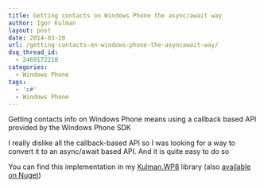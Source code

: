 ```yaml
---
title: Getting contacts on Windows Phone the async/await way
author: Igor Kulman
layout: post
date: 2014-03-20
url: /getting-contacts-on-windows-phone-the-asyncawait-way/
dsq_thread_id:
  - 2469172218
categories:
  - Windows Phone
tags:
  - 'c#'
  - Windows Phone
---
```

Getting contacts info on Windows Phone means using a callback based API provided by the Windows Phone SDK

<script src="https://gist.github.com/igorkulman/9572748.js?file=Contacts.Standard.cs"></script>

I really dislike all the callback-based API so I was looking for a way to convert it to an async/await based API. And it is quite easy to do so

<!--more-->

<script src="https://gist.github.com/igorkulman/9572748.js?file=AddressBookService.cs"></script>

You can find this implementation in my [Kulman.WP8][1] library (also [available on Nuget][2])

 [1]: https://github.com/igorkulman/Kulman.WP8
 [2]: http://www.nuget.org/packages/Kulman.WP8/